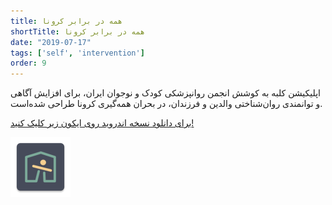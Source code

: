 ```yaml
---
title: همه در برابر کرونا
shortTitle: همه در برابر کرونا
date: "2019-07-17"
tags: ['self', 'intervention']
order: 9
---
```


اپلیکیشن کلبه به کوشش انجمن روانپزشکی کودک و نوجوان ایران،‌ برای افزایش آگاهی و توانمندی روان‌شناختی والدین و فرزندان، در بحران همه‌گیری کرونا طراحی شده‌است.

[برای دانلود نسخه اندروید روی ایکون زیر کلیک کنید!](http://alacolang.ir/kolbeh.apk)

[![](./kolbeh.png)](http://alacolang.ir/kolbeh.apk)
